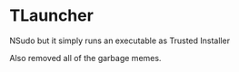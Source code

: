 ﻿# TLauncher

NSudo but it simply runs an executable as Trusted Installer

Also removed all of the garbage memes.
